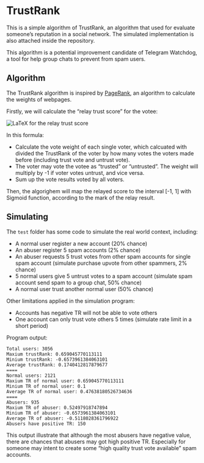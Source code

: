# TrustRank
This is a simple algorithm of TrustRank, an algorithm that used for evaluate someone’s reputation in a social network. The simulated implementation is also attached inside the repository.

This algorithm is a potential improvement candidate of Telegram Watchdog, a tool for help group chats to prevent from spam users.

## Algorithm
The TrustRank algorithm is inspired by [PageRank](https://en.wikipedia.org/wiki/PageRank), an algorithm to calculate the weights of webpages.

Firstly, we will calculate the “relay trust score” for the votee:

![LaTeX for the relay trust score](https://latex.codecogs.com/svg.image?\text{rawTrustScore}=\sum_{i=1}^{n}\left(\frac{TR(v_i)}{V(v_i)}\right)\cdot\text{sign}(v_i))

In this formula:

- Calculate the vote weight of each single voter, which calcuated with divided the TrustRank of the voter by how many votes the voters made before (including trust vote and untrust vote).
- The voter may vote the votee as “trusted” or “untrusted”. The weight will multiply by -1 if voter votes untrust, and vice versa.
- Sum up the vote results voted by all voters.

Then, the algorighem will map the relayed score to the interval [-1, 1] with Sigmoid function, according to the mark of the relay result.

## Simulating
The `test` folder has some code to simulate the real world context, including:

- A normal user register a new account (20% chance)
- An abuser register 5 spam accounts (2% chance)
- An abuser requests 5 trust votes from other spam accounts for single spam account (simulate purchase upvote from other spammers, 2% chance)
- 5 normal users give 5 untrust votes to a spam account (simulate spam account send spam to a group chat, 50% chance)
- A normal user trust another normal user (50% chance)

Other limitations applied in the simulation program:

- Accounts has negative TR will not be able to vote others
- One account can only trust vote others 5 times (simulate rate limit in a short period)

Program output:

```text
Total users: 3056
Maxium trustRank: 0.659045770113111
Minium trustRank: -0.6573961384063101
Average trustRank: 0.1740412817879677
====
Normal users: 2121
Maxium TR of normal user: 0.659045770113111
Minium TR of normal user: 0.1
Average TR of normal user: 0.47638180526734636
====
Abusers: 935
Maxium TR of abuser: 0.52497918747894
Minium TR of abuser: -0.6573961384063101
Average TR of abuser: -0.5118028361796922
Abusers have positive TR: 150
```

This output illustrate that although the most abusers have negative value, there are chances that abusers may got high positive TR. Especially for someone may intent to create some “high quality trust vote available” spam accounts.